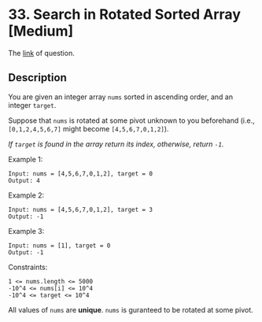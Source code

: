 # 33. Search in Rotated Sorted Array [Medium]

The [link](https://leetcode.com/problems/longest-valid-parentheses/) of question.

## Description

You are given an integer array `nums` sorted in ascending order, and an integer `target`.

Suppose that `nums` is rotated at some pivot unknown to you beforehand (i.e., `[0,1,2,4,5,6,7]` might become `[4,5,6,7,0,1,2]`).

*If `target` is found in the array return its index, otherwise, return `-1`.*

Example 1:
```
Input: nums = [4,5,6,7,0,1,2], target = 0
Output: 4
```

Example 2:
```
Input: nums = [4,5,6,7,0,1,2], target = 3
Output: -1
```

Example 3:
```
Input: nums = [1], target = 0
Output: -1
```

Constraints:
```
1 <= nums.length <= 5000
-10^4 <= nums[i] <= 10^4
-10^4 <= target <= 10^4
```
All values of `nums` are **unique**.
`nums` is guranteed to be rotated at some pivot.
